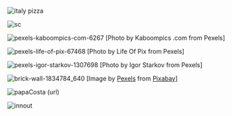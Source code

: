 ![italy pizza](https://user-images.githubusercontent.com/44163590/99148296-93654b00-268f-11eb-9068-d805c6ca6b3c.PNG)

![sc](https://user-images.githubusercontent.com/44163590/100872148-094c1d80-34aa-11eb-9503-e600a6f7e2ae.PNG)

![pexels-kaboompics-com-6267](https://user-images.githubusercontent.com/44163590/101977309-705d9500-3c55-11eb-80aa-9a7725ec27b3.jpg) [Photo by Kaboompics .com from Pexels]



![pexels-life-of-pix-67468](https://user-images.githubusercontent.com/44163590/101977352-b7e42100-3c55-11eb-9ee4-5b74fba0c79c.jpg) [Photo by Life Of Pix from Pexels]



![pexels-igor-starkov-1307698](https://user-images.githubusercontent.com/44163590/101977401-f974cc00-3c55-11eb-8109-e55a8e1b028a.jpg) [Photo by Igor Starkov from Pexels]




![brick-wall-1834784_640](https://user-images.githubusercontent.com/44163590/101978867-eb787880-3c60-11eb-8524-50b2f27ff541.jpg) [Image by <a href="https://pixabay.com/users/pexels-2286921/?utm_source=link-attribution&amp;utm_medium=referral&amp;utm_campaign=image&amp;utm_content=1834784">Pexels</a> from <a href="https://pixabay.com/?utm_source=link-attribution&amp;utm_medium=referral&amp;utm_campaign=image&amp;utm_content=1834784">Pixabay</a>]





![papaCosta](https://user-images.githubusercontent.com/44163590/125299674-a832d500-e329-11eb-8fe6-494f50475eec.jpg) (url)


![innout](https://user-images.githubusercontent.com/44163590/148219835-f86561ac-ef94-47e2-9bd2-e61d2d101fc6.png)
